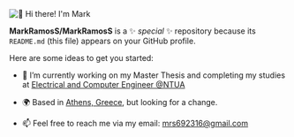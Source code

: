<img src="https://raw.githubusercontent.com/MarkRamosS/MarkRamosS/GitProf.git" alt="👋 Hi there! I'm Mark" title="👋 Hi there! I'm Mark"/>


**MarkRamosS/MarkRamosS** is a ✨ _special_ ✨ repository because its `README.md` (this file) appears on your GitHub profile.

Here are some ideas to get you started:

- 🔭 I’m currently working on my Master Thesis and completing my studies at [Electrical and Computer Engineer @NTUA](http://www.ece.ntua.gr/en)
* 🌍  Based in [Athens, Greece](https://en.wikipedia.org/wiki/Athens), but looking for a change. 
- 📫 Feel free to reach me via my email: [mrs692316@gmail.com](mailto:mrs692316@gmail.com)

